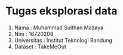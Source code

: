 # Tugas eksplorasi data
1. Nama         : Muhammad Sulthan Mazaya
2. Nim          : 16720208 
3. Universitas  : Institut Teknologi Bandung
4. Dataset      : TakeMeOut